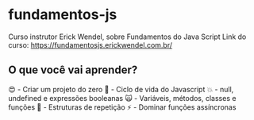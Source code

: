 # fundamentos-js
Curso instrutor Erick Wendel, sobre Fundamentos do Java Script
Link do curso: https://fundamentosjs.erickwendel.com.br/

## O que você vai aprender?
😍 - Criar um projeto do zero
🤖 - Ciclo de vida do Javascript
💥 - null, undefined e expressões booleanas
🙀 - Variáveis, métodos, classes e funções
🦄 - Estruturas de repetição
⚡ - Dominar funções assíncronas